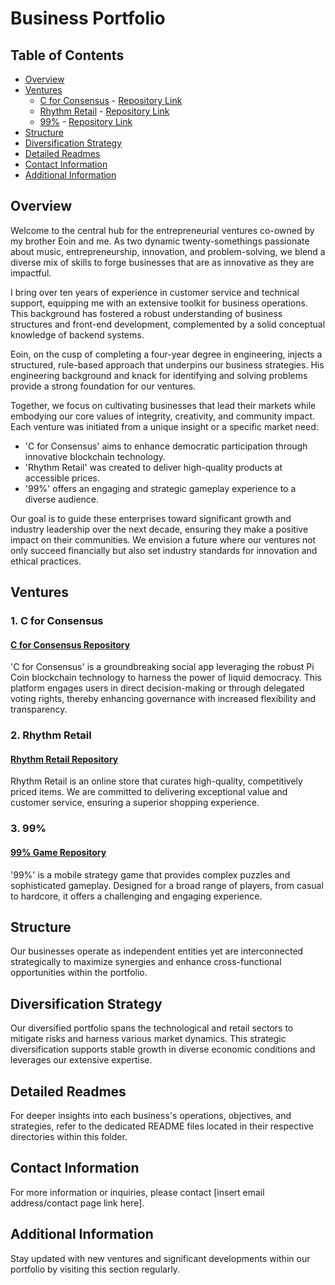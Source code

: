 # Business Portfolio

## Table of Contents
- [Overview](#overview)
- [Ventures](#ventures)
  - [C for Consensus](#1-c-for-consensus) - [Repository Link](https://github.com/DanielMaherDev/CforConsensus)
  - [Rhythm Retail](#2-rhythm-retail) - [Repository Link](#)
  - [99%](#3-99) - [Repository Link](https://github.com/DanielMaherDev/99-)
- [Structure](#structure)
- [Diversification Strategy](#diversification-strategy)
- [Detailed Readmes](#detailed-readmes)
- [Contact Information](#contact-information)
- [Additional Information](#additional-information)

## Overview
Welcome to the central hub for the entrepreneurial ventures co-owned by my brother Eoin and me. As two dynamic twenty-somethings passionate about music, entrepreneurship, innovation, and problem-solving, we blend a diverse mix of skills to forge businesses that are as innovative as they are impactful.

I bring over ten years of experience in customer service and technical support, equipping me with an extensive toolkit for business operations. This background has fostered a robust understanding of business structures and front-end development, complemented by a solid conceptual knowledge of backend systems.

Eoin, on the cusp of completing a four-year degree in engineering, injects a structured, rule-based approach that underpins our business strategies. His engineering background and knack for identifying and solving problems provide a strong foundation for our ventures.

Together, we focus on cultivating businesses that lead their markets while embodying our core values of integrity, creativity, and community impact. Each venture was initiated from a unique insight or a specific market need:
- 'C for Consensus' aims to enhance democratic participation through innovative blockchain technology.
- 'Rhythm Retail' was created to deliver high-quality products at accessible prices.
- '99%' offers an engaging and strategic gameplay experience to a diverse audience.

Our goal is to guide these enterprises toward significant growth and industry leadership over the next decade, ensuring they make a positive impact on their communities. We envision a future where our ventures not only succeed financially but also set industry standards for innovation and ethical practices.

## Ventures

### 1. C for Consensus
#### [C for Consensus Repository](https://github.com/DanielMaherDev/CforConsensus)
'C for Consensus' is a groundbreaking social app leveraging the robust Pi Coin blockchain technology to harness the power of liquid democracy. This platform engages users in direct decision-making or through delegated voting rights, thereby enhancing governance with increased flexibility and transparency.

### 2. Rhythm Retail
#### [Rhythm Retail Repository](#)
Rhythm Retail is an online store that curates high-quality, competitively priced items. We are committed to delivering exceptional value and customer service, ensuring a superior shopping experience.

### 3. 99%
#### [99% Game Repository](https://github.com/DanielMaherDev/99-)
'99%' is a mobile strategy game that provides complex puzzles and sophisticated gameplay. Designed for a broad range of players, from casual to hardcore, it offers a challenging and engaging experience.

## Structure
Our businesses operate as independent entities yet are interconnected strategically to maximize synergies and enhance cross-functional opportunities within the portfolio.

## Diversification Strategy
Our diversified portfolio spans the technological and retail sectors to mitigate risks and harness various market dynamics. This strategic diversification supports stable growth in diverse economic conditions and leverages our extensive expertise.

## Detailed Readmes
For deeper insights into each business's operations, objectives, and strategies, refer to the dedicated README files located in their respective directories within this folder.

## Contact Information
For more information or inquiries, please contact [insert email address/contact page link here].

## Additional Information
Stay updated with new ventures and significant developments within our portfolio by visiting this section regularly.
